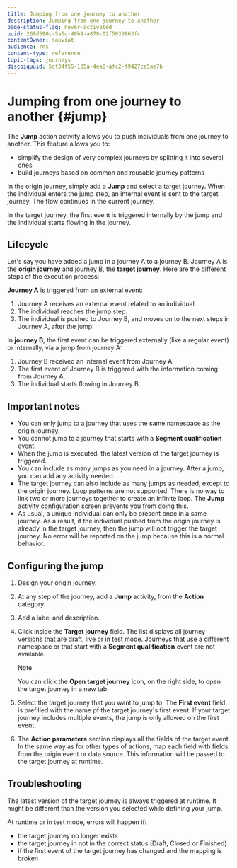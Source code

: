 ```yaml
---
title: Jumping from one journey to another
description: Jumping from one journey to another
page-status-flag: never-activated
uuid: 269d590c-5a6d-40b9-a879-02f5033863fc
contentOwner: sauviat
audience: rns
content-type: reference
topic-tags: journeys
discoiquuid: 5df34f55-135a-4ea8-afc2-f9427ce5ae7b
---
```


# Jumping from one journey to another {#jump}

The **Jump** action activity allows you to push individuals from one journey to another. This feature allows you to:

* simplify the design of very complex journeys by splitting it into several ones  
* build journeys based on common and reusable journey patterns

In the origin journey, simply add a **Jump** and select a target journey. When the individual enters the jump step, an internal event is sent to the target journey. The flow continues in the current journey.

In the target journey, the first event is triggered internally by the jump and the individual starts flowing in the journey.

## Lifecycle

Let's say you have added a jump in a journey A to a journey B. Journey A is the **origin journey** and journey B, the **target journey**. 
Here are the different steps of the execution process:

**Journey A** is triggered from an external event:

1. Journey A receives an external event related to an individual.
1. The individual reaches the jump step. 
1. The individual is pushed to Journey B, and moves on to the next steps in Journey A, after the jump.

In **journey B**, the first event can be triggered externally (like a regular event) or internally, via a jump from journey A:

1. Journey B received an internal event from Journey A.
1. The first event of Journey B is triggered with the information coming from Journey A.
1. The individual starts flowing in Journey B.

## Important notes

* You can only jump to a journey that uses the same namespace as the origin journey.
* You cannot jump to a journey that starts with a **Segment qualification** event. 
* When the jump is executed, the latest version of the target journey is triggered.
* You can include as many jumps as you need in a journey. After a jump, you can add any activity needed.
* The target journey can also include as many jumps as needed, except to the origin journey. Loop patterns are not supported. There is no way to link two or more journeys together to create an infinite loop. The **Jump** activity configuration screen prevents you from doing this.
* As usual, a unique individual can only be present once in a same journey. As a result, if the individual pushed from the origin journey is already in the target journey, then the jump will not trigger the target journey. No error will be reported on the jump because this is a normal behavior.

## Configuring the jump

1. Design your origin journey.
1. At any step of the journey, add a **Jump** activity, from the **Action** category. 
1. Add a label and description.
1. Click inside the **Target journey** field. 
   The list displays all journey versions that are draft, live or in test mode. Journeys that use a different namespace or that start with a **Segment qualification** event are not available. 

   >[!NOTE]
   >
   >You can click the **Open target journey** icon, on the right side, to open the target journey in a new tab.

1. Select the target journey that you want to jump to.
   The **First event** field is prefilled with the name pf the target journey's first event. If your target journey includes multiple events, the jump is only allowed on the first event.
1. The **Action parameters** section displays all the fields of the target event. In the same way as for other types of actions, map each field with fields from the origin event or data source. This information will be passed to the target journey at runtime.

## Troubleshooting

The latest version of the target journey is always triggered at runtime. It might be different than the version you selected while defining your jump. 

At runtime or in test mode, errors will happen if:
* the target journey no longer exists
* the target journey in not in the correct status (Draft, Closed or Finished)
* if the first event of the target journey has changed and the mapping is broken